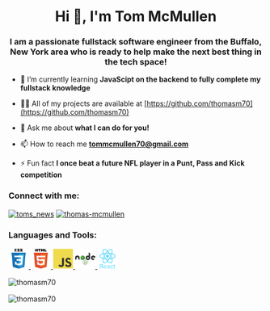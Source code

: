 <h1 align="center">Hi 👋, I'm Tom McMullen</h1>
<h3 align="center">I am a passionate fullstack software engineer from the Buffalo, New York area who is ready to help make the next best thing in the tech space!</h3>

- 🌱 I’m currently learning **JavaScipt on the backend to fully complete my fullstack knowledge**

- 👨‍💻 All of my projects are available at [https://github.com/thomasm70](https://github.com/thomasm70)

- 💬 Ask me about **what I can do for you!**

- 📫 How to reach me **tommcmullen70@gmail.com**

- ⚡ Fun fact **I once beat a future NFL player in a Punt, Pass and Kick competition**

<h3 align="left">Connect with me:</h3>
<p align="left">
<a href="https://twitter.com/TomMcMull" target="blank"><img align="center" src="https://raw.githubusercontent.com/rahuldkjain/github-profile-readme-generator/master/src/images/icons/Social/twitter.svg" alt="toms_news" height="30" width="40" /></a>
<a href="https://linkedin.com/in/thomas-mcmullen" target="blank"><img align="center" src="https://raw.githubusercontent.com/rahuldkjain/github-profile-readme-generator/master/src/images/icons/Social/linked-in-alt.svg" alt="thomas-mcmullen" height="30" width="40" /></a>
</p>

<h3 align="left">Languages and Tools:</h3>
<p align="left"> <a href="https://www.w3schools.com/css/" target="_blank" rel="noreferrer"> <img src="https://raw.githubusercontent.com/devicons/devicon/master/icons/css3/css3-original-wordmark.svg" alt="css3" width="40" height="40"/> </a> <a href="https://www.w3.org/html/" target="_blank" rel="noreferrer"> <img src="https://raw.githubusercontent.com/devicons/devicon/master/icons/html5/html5-original-wordmark.svg" alt="html5" width="40" height="40"/> </a> <a href="https://developer.mozilla.org/en-US/docs/Web/JavaScript" target="_blank" rel="noreferrer"> <img src="https://raw.githubusercontent.com/devicons/devicon/master/icons/javascript/javascript-original.svg" alt="javascript" width="40" height="40"/> </a> <a href="https://nodejs.org" target="_blank" rel="noreferrer"> <img src="https://raw.githubusercontent.com/devicons/devicon/master/icons/nodejs/nodejs-original-wordmark.svg" alt="nodejs" width="40" height="40"/> </a> <a href="https://reactjs.org/" target="_blank" rel="noreferrer"> <img src="https://raw.githubusercontent.com/devicons/devicon/master/icons/react/react-original-wordmark.svg" alt="react" width="40" height="40"/> </a> </p>

<p><img align="center" src="https://github-readme-stats.vercel.app/api/top-langs?username=thomasm70&show_icons=true&locale=en&layout=compact" alt="thomasm70" /></p>

<p><img align="center" src="https://github-readme-streak-stats.herokuapp.com/?user=thomasm70&theme=dark" alt="thomasm70" /></p>
